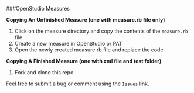 ###OpenStudio Measures

**Copying An Unfinished Measure (one with measure.rb file only)**

1. Click on the measure directory and copy the contents of the `measure.rb` file
2. Create a new measure in OpenStudio or PAT
3. Open the newly created measure.rb file and replace the code

**Copying A Finished Measure (one with xml file and test folder)**

1. Fork and clone this repo

Feel free to submit a bug or comment using the `Issues` link.
